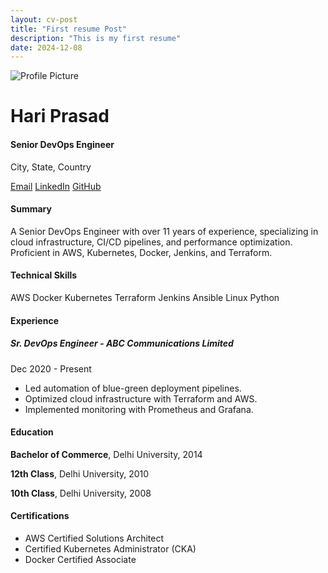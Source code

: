 ```yaml
---
layout: cv-post
title: "First resume Post"
description: "This is my first resume"
date: 2024-12-08
---
```


<div class="text-center">
    <img src="https://via.placeholder.com/150" alt="Profile Picture" class="profile-img mb-4">
    <h1 id="name">Hari Prasad</h1>
    <h4 id="title" class="text-muted">Senior DevOps Engineer</h4>
    <p class="text-muted">City, State, Country</p>
    <div class="d-flex justify-content-center">
    <a href="mailto:HarryTheDevOpsGuy@gmail.com" class="btn btn-outline-primary mx-2"><i class="fas fa-envelope"></i> Email</a>
    <a href="https://linkedin.com/in/HarryTheDevOpsGuy" class="btn btn-outline-info mx-2"><i class="fab fa-linkedin"></i> LinkedIn</a>
    <a href="https://github.com/HarryTheDevOpsGuy" class="btn btn-outline-dark mx-2"><i class="fab fa-github"></i> GitHub</a>
    </div>
</div>

<!-- Summary Section -->
<div class="mx-auto">
    <h4 class="mb-3">Summary</h4>
    <p>A Senior DevOps Engineer with over 11 years of experience, specializing in cloud infrastructure, CI/CD pipelines, and performance optimization. Proficient in AWS, Kubernetes, Docker, Jenkins, and Terraform.</p>
</div>

<!-- Skills Section -->
<div class="mt-5">
    <h4 class="mb-3">Technical Skills</h4>
    <div class="tags">
    <span class="tag">AWS</span>
    <span class="tag">Docker</span>
    <span class="tag">Kubernetes</span>
    <span class="tag">Terraform</span>
    <span class="tag">Jenkins</span>
    <span class="tag">Ansible</span>
    <span class="tag">Linux</span>
    <span class="tag">Python</span>
    </div>
</div>

<!-- Experience Section -->
<div class="mt-5">
    <h4 class="mb-3">Experience</h4>
    <div class="list-group">
    <div class="list-group-item">
        <h5 class="mb-1">Sr. DevOps Engineer - ABC Communications Limited</h5>
        <p class="text-muted mb-1">Dec 2020 - Present</p>
        <ul>
        <li><i class="fas fa-check-circle text-success"></i> Led automation of blue-green deployment pipelines.</li>
        <li><i class="fas fa-check-circle text-success"></i> Optimized cloud infrastructure with Terraform and AWS.</li>
        <li><i class="fas fa-check-circle text-success"></i> Implemented monitoring with Prometheus and Grafana.</li>
        </ul>
    </div>
    <!-- More job entries can be added here -->
    </div>
</div>

<!-- Education Section -->
<div class="mt-5">
    <h4 class="mb-3">Education</h4>
    <p><strong>Bachelor of Commerce</strong>, Delhi University, 2014</p>
    <p><strong>12th Class</strong>, Delhi University, 2010</p>
    <p><strong>10th Class</strong>, Delhi University, 2008</p>
</div>

<!-- Certifications Section -->
<div class="mt-5">
    <h4 class="mb-3">Certifications</h4>
    <ul>
    <li><i class="fas fa-certificate"></i> AWS Certified Solutions Architect</li>
    <li><i class="fas fa-certificate"></i> Certified Kubernetes Administrator (CKA)</li>
    <li><i class="fas fa-certificate"></i> Docker Certified Associate</li>
    </ul>
</div>